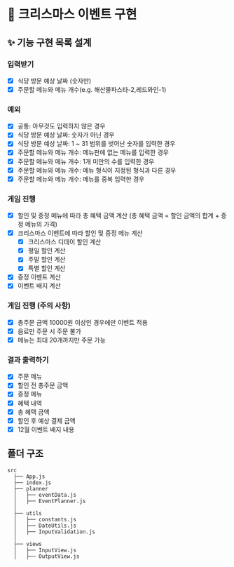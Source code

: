# 🎄 크리스마스 이벤트 구현

## ✨ 기능 구현 목록 설계

### 입력받기

- [x] 식당 방문 예상 날짜 (숫자만)
- [x] 주문할 메뉴와 메뉴 개수(e.g. 해산물파스타-2,레드와인-1)

### 예외

- [x] 공통: 아무것도 입력하지 않은 경우
- [x] 식당 방문 예상 날짜: 숫자가 아닌 경우
- [x] 식당 방문 예상 날짜: 1 ~ 31 범위를 벗어난 숫자를 입력한 경우
- [x] 주문할 메뉴와 메뉴 개수: 메뉴판에 없는 메뉴를 입력한 경우
- [x] 주문할 메뉴와 메뉴 개수: 1개 미만의 수를 입력한 경우
- [x] 주문할 메뉴와 메뉴 개수: 메뉴 형식이 지정된 형식과 다른 경우
- [x] 주문할 메뉴와 메뉴 개수: 메뉴를 중복 입력한 경우

### 게임 진행

- [x] 할인 및 증정 메뉴에 따라 총 혜택 금액 계산 (총 혜택 금액 = 할인 금액의 합계 + 증정 메뉴의 가격)
- [x] 크리스마스 이벤트에 따라 할인 및 증정 메뉴 계산
  - [x] 크리스마스 디데이 할인 계산
  - [x] 평일 할인 계산
  - [x] 주말 할인 계산
  - [x] 특별 할인 계산
- [x] 증정 이벤트 계산
- [x] 이벤트 배지 계산

### 게임 진행 (주의 사항)

- [x] 총주문 금액 10000원 이상인 경우에만 이벤트 적용
- [x] 음료만 주문 시 주문 불가
- [x] 메뉴는 최대 20개까지만 주문 가능

### 결과 출력하기

- [x] 주문 메뉴
- [x] 할인 전 총주문 금액
- [x] 증정 메뉴
- [x] 혜택 내역
- [x] 총 혜택 금액
- [x] 할인 후 예상 결제 금액
- [x] 12월 이벤트 배지 내용

## 폴더 구조

```
src
  ├── App.js
  ├── index.js
  ├── planner
  │   ├── eventData.js
  │   ├── EventPlanner.js
  │
  ├── utils
  │   ├── constants.js
  │   ├── DateUtils.js
  │   ├── InputValidation.js
  │
  ├── views
  │   ├── InputView.js
  │   ├── OutputView.js
```
